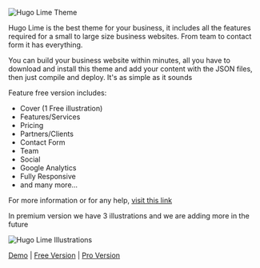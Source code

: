 ![Hugo Lime Theme](https://api.uicard.io/uploads/91b6461e4c99ea198a53ff5cafdcc5d2.jpg)

Hugo Lime is the best theme for your business, it includes all the features required for a small to large size business websites. From team to contact form it has everything.

You can build your business website within minutes, all you have to download and install this theme and add your content with the JSON files, then just compile and deploy. It's as simple as it sounds

Feature free version includes:

* Cover (1 Free illustration)
* Features/Services
* Pricing
* Partners/Clients
* Contact Form
* Team
* Social
* Google Analytics
* Fully Responsive
* and many more...

For more information or for any help, [visit this link](https://uicard.io/products/hugo-lime-free)

In premium version we have 3 illustrations and we are adding more in the future

![Hugo Lime Illustrations](https://api.uicard.io/uploads/1d344bcf401ef4a86fee6a36e1b3a790.jpg)

[Demo](http://demo.uicard.io/hugo-lime-free-demo) | [Free Version](https://uicard.io/products/hugo-lime) | [Pro Version](https://uicard.io/products/hugo-lime-pro)
